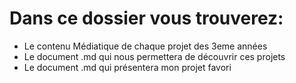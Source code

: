 # Dans ce dossier vous trouverez:
- Le contenu Médiatique de chaque projet des 3eme années
- Le document .md qui nous permettera de découvrir ces projets
- Le document .md qui présentera mon projet favori
